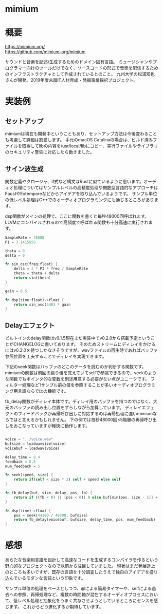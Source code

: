 mimium
===

# 概要

https://mimium.org/  
https://github.com/mimium-org/mimium

サウンドと音楽を記述/生成するためのドメイン固有言語。
ミュージシャンやプログラマー向けのツールだけでなく、ソースコードの形式で音楽を配信するためのインフラストラクチャとして作成されているとのこと。
九州大学の松浦知也さんが開発。2019年度未踏IT人材育成・発掘事業採択プロジェクト。


# 実装例

## セットアップ

mimiumは現在も開発中ということもあり、セットアップ方法は今後変わることも考慮して詳細は割愛します。
手元のmacOS Catalinaの場合は、ビルド済みファイルを取得してlibの内容を/usr/local/libにコピー、実行ファイルやライブラリのセキュリティ警告に対応したら動きました。


## サイン波生成

関数定義やクロージャ、if式など構文はRustに似ているように思います。オーディオ処理についてはサンプルレベルの高精度処理や関数型言語的なアプローチはFaustやExtemporeなどからアイデアを取り込んでいるようです。
サンプル単位の低レベル処理はC++でのオーディオプログラミングにも通じるところがあります。

dsp関数がメインの処理で、ここに関数を書くと毎秒48000回呼ばれます。LLVMにコンパイルされるので高頻度で呼ばれる関数も十分高速に実行されます。

```Rust
SampleRate = 48000
PI = 3.1415956

theta = 0
delta = 0

fn sin_osc(freq:float) {
    delta = 2 * PI * freq / SampleRate
    theta = theta + delta
    return sin(theta)
}

gain = 0.5

fn dsp(time:float)->float {
    return sin_osc(440) * gain
}
```


## Delayエフェクト

ビルトインのdelay関数はv0.1.5現在まだ実装中でv0.2.0から搭載予定ということがCHANGELOGに書いてあります。
そのためストリームにディレイをかけるにはv0.2.0を待つしかなさそうですが、wavファイルの再生時であればバッファ参照位置を工夫することでディレイを実現できます。

下記のseek関数はバッファのどこのデータを読むのか判断する関数です。
mimiumの関数は前回の戻り値を覚えていてselfで参照できるので、seekのような関数でもポインタ的な変数を別途用意する必要がない点がユニークです。
フィルター処理など1サンプル前の値を参照することが多いオーディオプログラミング用言語ならではの機能です。

fb_delay関数がディレイ本体です。ディレイ用のバッファを持つのではなく、大元のバッファの読み出し位置をずらしながら加算しています。
ディレイエフェクトのフィードバックが再帰呼び出しに対応するのは再帰処理に強いmimiumならではと言えるかもしれません。
下の例では毎秒48000回×5階層の再帰呼び出しをおこなっていますが軽快に動作します。

```Rust

voice = "../voice.wav"
bufsize = loadwavsize(voice)
voicebuf = loadwav(voice)

delay_time = 0.4
feedback = 0.5
num_feedback = 5

fn seek(speed, size) {
    return if(self < size * 2) self + speed else self
}

fn fb_delay(buf, size, delay, pos, fb) {
    return if ((fb < 0) || (pos < 0)) 0 else buf[min(pos, size - 1)] + fb_delay(buf, size, delay, pos - delay * 48000, fb - 1) * feedback
}

fn dsp(time)->float {
    pos = seek(44100 / 48000, bufsize)
    return fb_delay(voicebuf, bufsize, delay_time, pos, num_feedback)
}
```

# 感想

あらたな音楽用言語を設計して高速なコードを生成するコンパイラを作るという野心的なプロジェクトなので以前から注目していました。
現状はまだ発展途上のところも多いですが、既存の言語を十分調査したうえで独自のアイデアを盛り込んでいるモダンな言語という印象です。

サンプル単位の処理をベースとしつつ、@による簡易タイマーや、selfによる過去への参照、再帰処理など、複数の時間軸が混在するオーディオプロセスにおいて、低レベル処理と抽象化をうまく共存させようとしているところにセンスを感じます。
これからどう進化するか期待しています。

